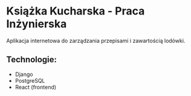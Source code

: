 # Książka Kucharska - Praca Inżynierska

Aplikacja internetowa do zarządzania przepisami i zawartością lodówki.

## Technologie:
- Django
- PostgreSQL
- React (frontend)
